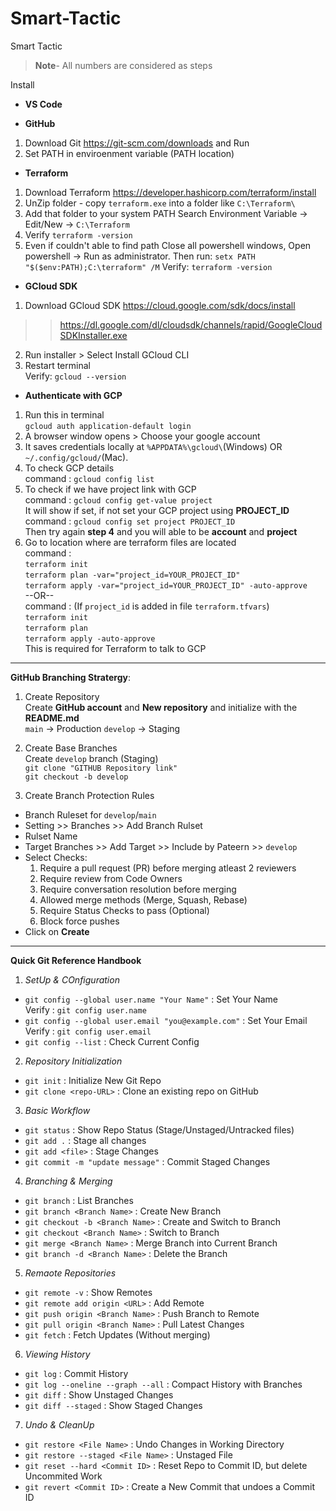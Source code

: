 # Smart-Tactic
Smart Tactic 
> **Note**- All numbers are considered as steps

Install
- **VS Code**

-  **GitHub**
1. Download Git https://git-scm.com/downloads and Run 
2. Set PATH in enviroenment variable (PATH location)

- **Terraform**
1. Download Terraform https://developer.hashicorp.com/terraform/install
2. UnZip folder - copy `terraform.exe` into a folder like `C:\Terraform\`
3. Add that folder to your system PATH
Search Environment Variable 
-> Edit/New -> `C:\Terraform`
4. Verify 
`terraform -version`
5. Even if couldn't able to find path
Close all powershell windows, Open powershell -> Run as administrator. 
Then run:
`setx PATH "$($env:PATH);C:\terraform" /M`
Verify: `terraform -version`

- **GCloud SDK**
1. Download GCloud SDK https://cloud.google.com/sdk/docs/install  
>> https://dl.google.com/dl/cloudsdk/channels/rapid/GoogleCloudSDKInstaller.exe
2. Run installer > Select Install GCloud CLI
3. Restart terminal  
Verify: `gcloud --version`

- **Authenticate with GCP**
1. Run this in terminal  
`gcloud auth application-default login`
2. A browser window opens > Choose your google account
3. It saves credentials locally at `%APPDATA%\gcloud\`(Windows) OR `~/.config/gcloud/`(Mac).
4. To check GCP details   
command : `gcloud config list`
5. To check if we have project link with GCP  
command : `gcloud config get-value project`  
It will show if set, if not set your GCP project using **PROJECT_ID**  
command : `gcloud config set project PROJECT_ID`  
Then try again **step 4** and you will able to be **account** and **project**
6. Go to location where are terraform files are located  
command :   
`terraform init`  
`terraform plan -var="project_id=YOUR_PROJECT_ID"`  
`terraform apply -var="project_id=YOUR_PROJECT_ID" -auto-approve`  
--OR--  
command : (If `project_id` is added in file `terraform.tfvars`)  
`terraform init`    
`terraform plan`  
`terraform apply -auto-approve`  
This is required for Terraform to talk to GCP

--------------------------------------------------------------------------------------------------------------

**GitHub Branching Stratergy**:

1. Create Repository  
Create **GitHub account** and **New repository** and initialize with the **README.md**  
`main` -> Production
`develop` -> Staging 

2. Create Base Branches  
Create `develop` branch (Staging)  
`git clone "GITHUB Repository link"`      
`git checkout -b develop`  

3. Create Branch Protection Rules  
- Branch Ruleset for `develop`/`main`  
- Setting >> Branches >> Add Branch Rulset  
- Rulset Name  
- Target Branches >> Add Target >> Include by Pateern >> `develop`  
- Select Checks:  
    1. Require a pull request (PR) before merging atleast 2 reviewers  
    2. Require review from Code Owners  
    3. Require conversation resolution before merging  
    4. Allowed merge methods (Merge, Squash, Rebase)  
    5. Require Status Checks to pass (Optional)  
    6. Block force pushes  
- Click on **Create**  

--------------------------------------------------------------------------------------------------------------

**Quick Git Reference Handbook**  

1. *SetUp & COnfiguration*  
- `git config --global user.name "Your Name"` : Set Your Name  
Verify : `git config user.name`  
- `git config --global user.email "you@example.com"` : Set Your Email  
Verify : `git config user.email`  
- `git config --list` : Check Current Config  

2. *Repository Initialization*  
- `git init` : Initialize New Git Repo  
- `git clone <repo-URL>` : Clone an existing repo on GitHub  

3. *Basic Workflow*  
- `git status` : Show Repo Status (Stage/Unstaged/Untracked files)  
- `git add .` : Stage all changes   
- `git add <file>` : Stage Changes  
- `git commit -m "update message"` : Commit Staged Changes  

4. *Branching & Merging*  
- `git branch` : List Branches  
- `git branch <Branch Name>` : Create New Branch
- `git checkout -b <Branch Name>` : Create and Switch to Branch  
- `git checkout <Branch Name>` : Switch to Branch  
- `git merge <Branch Name>` : Merge Branch into Current Branch  
- `git branch -d <Branch Name>` : Delete the Branch  

5. *Remaote Repositories*
- `git remote -v` : Show Remotes  
- `git remote add origin <URL>` : Add Remote  
- `git push origin <Branch Name>` : Push Branch to Remote  
- `git pull origin <Branch Name>` : Pull Latest Changes  
- `git fetch` : Fetch Updates (Without merging)  

6. *Viewing History*  
- `git log` : Commit History  
- `git log --oneline --graph --all` : Compact History with Branches  
- `git diff` : Show Unstaged Changes  
- `git diff --staged` : Show Staged Changes  

7. *Undo & CleanUp*
- `git restore <File Name>` : Undo Changes in Working Directory  
- `git restore --staged <File Name>` : Unstaged File  
- `git reset --hard <Commit ID>` : Reset Repo to Commit ID, but delete Uncommited Work  
- `git revert <Commit ID>` : Create a New Commit that undoes a Commit ID  




  



